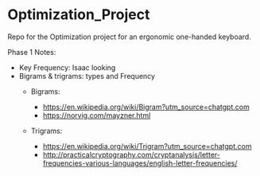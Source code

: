 # Optimization_Project
Repo for the Optimization project for an ergonomic one-handed keyboard.


Phase 1 Notes:

- Key Frequency: Isaac looking 
- Bigrams & trigrams: types and Frequency
    - Bigrams: 
        - https://en.wikipedia.org/wiki/Bigram?utm_source=chatgpt.com
        - https://norvig.com/mayzner.html

    - Trigrams: 
        - https://en.wikipedia.org/wiki/Trigram?utm_source=chatgpt.com
        - http://practicalcryptography.com/cryptanalysis/letter-frequencies-various-languages/english-letter-frequencies/